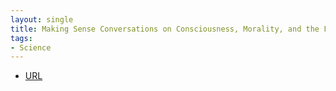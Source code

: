 ```yaml
---
layout: single
title: Making Sense Conversations on Consciousness, Morality, and the Future of Humanity
tags:
- Science
---
```



- [URL](https://www.amazon.com/Making-Sense-Conversations-Consciousness-Morality/dp/0062857789)
